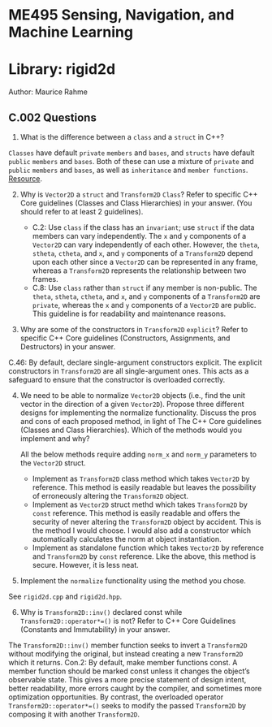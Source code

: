 # ME495 Sensing, Navigation, and Machine Learning
# Library: rigid2d
Author: Maurice Rahme

## C.002 Questions

1. What is the difference between a `class` and a `struct` in C++?

`Classes` have default `private` `members` and `bases`, and `structs` have default `public` `members` and `bases`. Both of these can use a mixture of `private` and `public` `members` and `bases`, as well as `inheritance` and `member functions`. [Resource](https://stackoverflow.com/questions/54585/when-should-you-use-a-class-vs-a-struct-in-c/54596#54596).

2. Why is `Vector2D` a `struct` and `Transform2D` `Class`? Refer to specific C++ Core guidelines (Classes and Class Hierarchies) in your answer. (You should refer to at least 2 guidelines).
	* C.2: Use `class` if the class has an `invariant`; use `struct` if the data members can vary independently. The `x` and `y` components of a `Vector2D` can vary independently of each other. However, the `theta`, `stheta`, `ctheta`, and `x`, and `y` components of a `Transform2D` depend upon each other since a `Vector2D` can be represented in any frame, whereas a `Transform2D` represents the relationship between two frames.
	* C.8: Use `class` rather than `struct` if any member is non-public. The `theta`, `stheta`, `ctheta`, and `x`, and `y` components of a `Transform2D` are `private`, whereas the `x` and `y` components of a `Vector2D` are public. This guideline is for readability and maintenance reasons.

3. Why are some of the constructors in `Transform2D` `explicit`? Refer to specific C++ Core guidelines (Constructors, Assignments, and Destructors) in your answer.

C.46: By default, declare single-argument constructors explicit. The explicit constructors in `Transform2D` are all single-argument ones. This acts as a safeguard to ensure that the constructor is overloaded correctly.

4. We need to be able to normalize `Vector2D` objects (i.e., find the unit vector in the direction of a given `Vector2D`). Propose three different designs for implementing the normalize functionality. Discuss the pros and cons of each proposed method, in light of The C++ Core guidelines (Classes and Class Hierarchies). Which of the methods would you implement and why?

	All the below methods require adding `norm_x` and `norm_y` parameters to the `Vector2D` struct.

	* Implement as `Transform2D` class method which takes `Vector2D` by reference. This method is easily readable but leaves the possibility of erroneously altering the `Transform2D` object.
	* Implement as `Vector2D` struct methd which takes `Transform2D` by `const` reference. This method is easily readable and offers the security of never altering the `Transform2D` object by accident. This is the method I would choose. I would also add a constructor which automatically calculates the norm at object instantiation.
	* Implement as standalone function which takes `Vector2D` by reference and `Transform2D` by `const` reference. Like the above, this method is secure. However, it is less neat.

5. Implement the `normalize` functionality using the method you chose.

See `rigid2d.cpp` and `rigid2d.hpp`.

6. Why is `Transform2D::inv()` declared const while `Transform2D::operator*=()` is not? Refer to C++ Core Guidelines (Constants and Immutability) in your answer.

The `Transform2D::inv()` member function seeks to invert a `Transform2D` without modifying the original, but instead creating a new `Transform2D` which it returns. Con.2: By default, make member functions const. A member function should be marked const unless it changes the object’s observable state. This gives a more precise statement of design intent, better readability, more errors caught by the compiler, and sometimes more optimization opportunities. By contrast, the overloaded operator `Transform2D::operator*=()` seeks to modify the passed `Transform2D` by composing it with another `Transform2D`.
